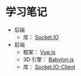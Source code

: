 # 学习笔记

- 后端
  - 库： [Socket.IO](./web-application/back-end/Socket.IO)
- 前端
  - 框架： [Vue.js](./web-application/front-end/Vue.js)
  - 3D 引擎： [Babylon.js](./web-application/front-end/Babylon.js)
  - 库： [Socket.IO-Client](./web-application/front-end/Socket.IO-Client)
